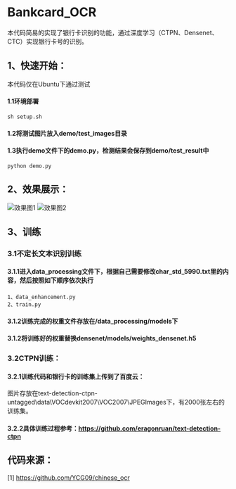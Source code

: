 # Bankcard_OCR
本代码简易的实现了银行卡识别的功能，通过深度学习（CTPN、Densenet、CTC）实现银行卡号的识别。

## 1、快速开始：
  本代码仅在Ubuntu下通过测试
  #### 1.1环境部署
  ```angular2
  sh setup.sh
  ```
   #### 1.2将测试图片放入demo/test_images目录
   #### 1.3执行demo文件下的demo.py，检测结果会保存到demo/test_result中
  ```angular2
  python demo.py
  ```
  
## 2、效果展示：
![效果图1](https://github.com/taigege/Bankcard_OCR/blob/master/demo/test_result/card_1.jpg)
![效果图2](https://github.com/taigege/Bankcard_OCR/blob/master/demo/test_result/result1.PNG)

## 3、训练
### 3.1不定长文本识别训练
   #### 3.1.1进入data_processing文件下，根据自己需要修改char_std_5990.txt里的内容，然后按照如下顺序依次执行
   ```angular2
  1、data_enhancement.py
  2、train.py
  ```
   #### 3.1.2训练完成的权重文件存放在/data_processing/models下
   #### 3.1.2将训练好的权重替换densenet/models/weights_densenet.h5
### 3.2CTPN训练：
 #### 3.2.1训练代码和银行卡的训练集上传到了百度云：
图片存放在text-detection-ctpn-untagged\data\VOCdevkit2007\VOC2007\JPEGImages下，有2000张左右的训练集。
 #### 3.2.2具体训练过程参考：https://github.com/eragonruan/text-detection-ctpn
 
## 代码来源：
[1] https://github.com/YCG09/chinese_ocr
